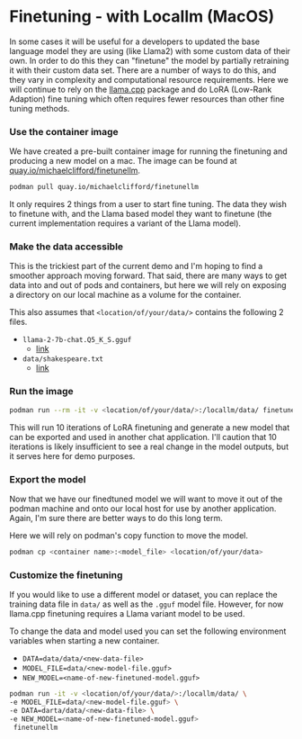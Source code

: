 # Finetuning - with Locallm (MacOS)

In some cases it will be useful for a developers to updated the base language model they are using (like Llama2) with some custom data of their own. In order to do this they can "finetune" the model by partially retraining it with their custom data set. There are a number of ways to do this, and they vary in complexity and computational resource requirements. Here we will continue to rely on the [llama.cpp](https://github.com/ggerganov/llama.cpp) package and do LoRA (Low-Rank Adaption) fine tuning which often requires fewer resources than other fine tuning methods. 

### Use the container image

We have created a pre-built container image for running the finetuning and producing a new model on a mac. The image can be found at [quay.io/michaelclifford/finetunellm](quay.io/michaelclifford/finetunellm). 

```bash
podman pull quay.io/michaelclifford/finetunellm
```

It only requires 2 things from a user to start fine tuning. The data they wish to finetune with, and the Llama based model they want to finetune (the current implementation requires a variant of the Llama model).

### Make the data accessible

This is the trickiest part of the current demo and I'm hoping to find a smoother approach moving forward. That said, there are many ways to get data into and out of pods and containers, but here we will rely on exposing a directory on our local machine as a volume for the container. 

This also assumes that `<location/of/your/data/>` contains the following 2 files.

* `llama-2-7b-chat.Q5_K_S.gguf`
    * [link](https://huggingface.co/TheBloke/Llama-2-7B-Chat-GGUF/resolve/main/llama-2-7b-chat.Q5_K_S.gguf)
* `data/shakespeare.txt`
    * [link](https://raw.githubusercontent.com/brunoklein99/deep-learning-notes/master/shakespeare.txt)

### Run the image

```bash
podman run --rm -it -v <location/of/your/data/>:/locallm/data/ finetunellm
```
This will run 10 iterations of LoRA finetuning and generate a new model that can be exported and used in another chat application. I'll caution that 10 iterations is likely insufficient to see a real change in the model outputs, but it serves here for demo purposes.  

### Export the model

Now that we have our finedtuned model we will want to move it out of the podman machine and onto our local host for use by another application. Again, I'm sure there are better ways to do this long term. 

Here we will rely on podman's copy function to move the model. 
```bash
podman cp <container name>:<model_file> <location/of/your/data>
```

### Customize the finetuning 

If you would like to use a different model or dataset, you can replace the training data file in `data/` as well as the `.gguf` model file. However, for now llama.cpp finetuning requires a Llama variant model to be used. 

To change the data and model used you can set the following environment variables when starting a new container. 

* `DATA=data/data/<new-data-file>`
* `MODEL_FILE=data/<new-model-file.gguf>`
* `NEW_MODEL=<name-of-new-finetuned-model.gguf>`

```bash
podman run -it -v <location/of/your/data/>:/locallm/data/ \ 
-e MODEL_FILE=data/<new-model-file.gguf> \
-e DATA=darta/data/<new-data-file> \
-e NEW_MODEL=<name-of-new-finetuned-model.gguf> 
 finetunellm

```
